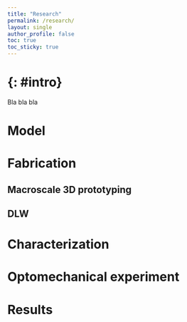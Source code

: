 ```yaml
---
title: "Research"
permalink: /research/
layout: single
author_profile: false
toc: true
toc_sticky: true
---
```


# <span style="display:none">Introduction</span>{: #intro}
Bla bla bla

# Model
# Fabrication
## Macroscale 3D prototyping
## DLW
# Characterization
# Optomechanical experiment
# Results


